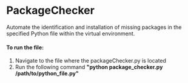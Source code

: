 # PackageChecker
Automate the identification and installation of missing packages in the specified Python file within the virtual environment.
#### To run the file:

1. Navigate to the file where the packageChecker.py is located
2. Run the following command **"python package_checker.py /path/to/python_file.py"**
